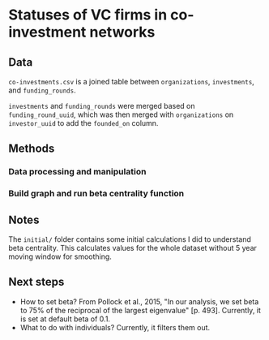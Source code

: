 # Statuses of VC firms in co-investment networks

## Data
`co-investments.csv` is a joined table between `organizations`, `investments`, and `funding_rounds`. 

`investments` and `funding_rounds` were merged based on `funding_round_uuid`, which was then merged with `organizations` on `investor_uuid` to add the `founded_on` column.

## Methods
### Data processing and manipulation

### Build graph and run beta centrality function

## Notes
The `initial/` folder contains some initial calculations I did to understand beta centrality. This calculates values for the whole dataset without 5 year moving window for smoothing.

## Next steps
* How to set beta? From Pollock et al., 2015, "In our analysis, we set beta to 75% of the reciprocal of the largest eigenvalue" [p. 493]. Currently, it is set at default beta of 0.1.
* What to do with individuals? Currently, it filters them out.
